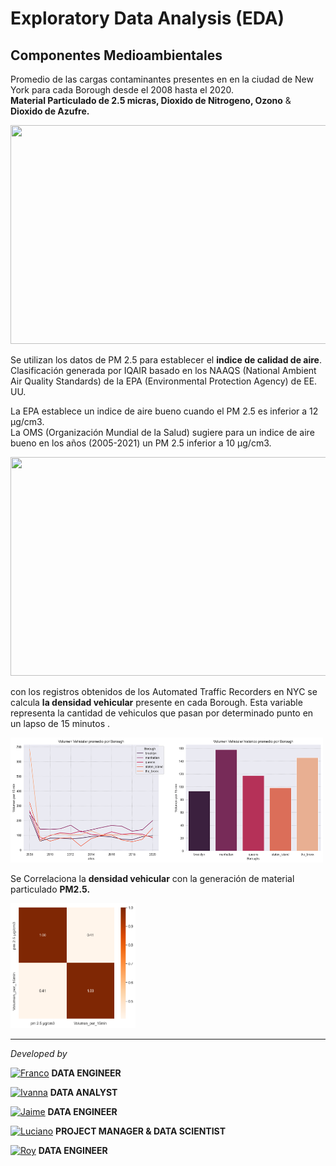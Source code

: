# <h1> Exploratory Data Analysis (EDA) </h1> 

## Componentes Medioambientales

Promedio de las cargas contaminantes presentes en en la ciudad de New York para cada Borough desde el 2008 hasta el 2020.<br>
**Material Particulado de 2.5 micras, Dioxido de Nitrogeno, Ozono** & **Dioxido de Azufre.**

<img src= "source/air_quality1.png" width="700" height="350"/>

Se utilizan los datos de PM 2.5 para establecer el **indice de calidad de aire**. Clasificación generada por IQAIR basado en los NAAQS (National Ambient Air Quality Standards) de la EPA (Environmental Protection Agency) de EE. UU. <br>

La EPA establece un indice de aire bueno cuando el PM 2.5 es inferior a 12 µg/cm3. <br>
La OMS (Organización Mundial de la Salud) sugiere para un indice de aire bueno en los años (2005-2021) un PM 2.5 inferior a 10 µg/cm3.<br> 

<img src= "source/air_quality2.png" width="700" height="350"/>

con los registros obtenidos de los Automated Traffic Recorders en NYC se calcula **la densidad vehicular** presente en cada Borough. Esta variable representa la cantidad de vehiculos que pasan por determinado punto en un lapso de 15 minutos .<br>

<img src= "source/vehicular_density.png" width="500" height="200"/>

Se Correlaciona la **densidad vehicular** con la generación de material particulado **PM2.5.**

<img src= "source/correlation_air_density.png" width="200" height="200"/>




<hr>

*Developed by*

<a href="https://www.linkedin.com/in/franco-jonas-myburg-6095b8255/"><img alt="Franco" title="Connect with Franco" src="https://img.shields.io/badge/Franco Myburg-0077B5?style=flat&logo=Linkedin&logoColor=white"></a> **DATA ENGINEER**

<a href="https://www.linkedin.com/in/ivannagvdc/"><img alt="Ivanna" title="Connect with Ivanna" src="https://img.shields.io/badge/Ivanna Villa-0077B5?style=flat&logo=Linkedin&logoColor=white"></a> **DATA ANALYST**

<a href="https://www.linkedin.com/in/jospinoponce/"><img alt="Jaime" title="Connect with Jaime" src="https://img.shields.io/badge/Jaime Ospino-0077B5?style=flat&logo=Linkedin&logoColor=white"></a> **DATA ENGINEER**

<a href="https://www.linkedin.com/in/takticflow/"><img alt="Luciano" title="Connect with Luciano" src="https://img.shields.io/badge/Luciano Larrea-0077B5?style=flat&logo=Linkedin&logoColor=white"></a> **PROJECT MANAGER & DATA SCIENTIST**

<a href="https://www.linkedin.com/in/royquillca/"><img alt="Roy" title="Connect with Roy" src="https://img.shields.io/badge/Roy Quillca-0077B5?style=flat&logo=Linkedin&logoColor=white"></a> **DATA ENGINEER**



